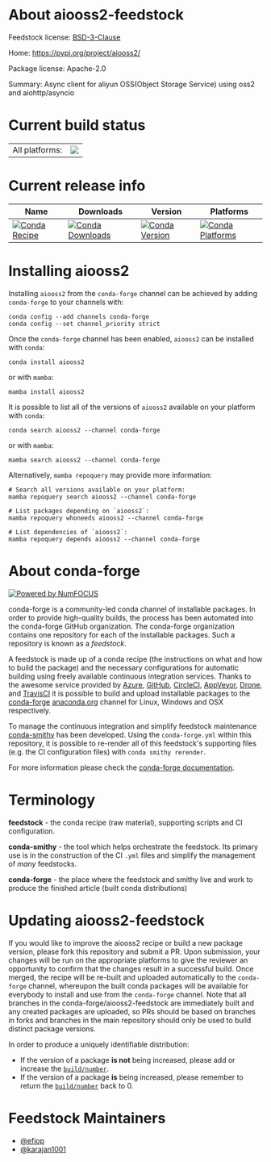 About aiooss2-feedstock
=======================

Feedstock license: [BSD-3-Clause](https://github.com/conda-forge/aiooss2-feedstock/blob/main/LICENSE.txt)

Home: https://pypi.org/project/aiooss2/

Package license: Apache-2.0

Summary: Async client for aliyun OSS(Object Storage Service) using oss2 and aiohttp/asyncio

Current build status
====================


<table><tr><td>All platforms:</td>
    <td>
      <a href="https://dev.azure.com/conda-forge/feedstock-builds/_build/latest?definitionId=19318&branchName=main">
        <img src="https://dev.azure.com/conda-forge/feedstock-builds/_apis/build/status/aiooss2-feedstock?branchName=main">
      </a>
    </td>
  </tr>
</table>

Current release info
====================

| Name | Downloads | Version | Platforms |
| --- | --- | --- | --- |
| [![Conda Recipe](https://img.shields.io/badge/recipe-aiooss2-green.svg)](https://anaconda.org/conda-forge/aiooss2) | [![Conda Downloads](https://img.shields.io/conda/dn/conda-forge/aiooss2.svg)](https://anaconda.org/conda-forge/aiooss2) | [![Conda Version](https://img.shields.io/conda/vn/conda-forge/aiooss2.svg)](https://anaconda.org/conda-forge/aiooss2) | [![Conda Platforms](https://img.shields.io/conda/pn/conda-forge/aiooss2.svg)](https://anaconda.org/conda-forge/aiooss2) |

Installing aiooss2
==================

Installing `aiooss2` from the `conda-forge` channel can be achieved by adding `conda-forge` to your channels with:

```
conda config --add channels conda-forge
conda config --set channel_priority strict
```

Once the `conda-forge` channel has been enabled, `aiooss2` can be installed with `conda`:

```
conda install aiooss2
```

or with `mamba`:

```
mamba install aiooss2
```

It is possible to list all of the versions of `aiooss2` available on your platform with `conda`:

```
conda search aiooss2 --channel conda-forge
```

or with `mamba`:

```
mamba search aiooss2 --channel conda-forge
```

Alternatively, `mamba repoquery` may provide more information:

```
# Search all versions available on your platform:
mamba repoquery search aiooss2 --channel conda-forge

# List packages depending on `aiooss2`:
mamba repoquery whoneeds aiooss2 --channel conda-forge

# List dependencies of `aiooss2`:
mamba repoquery depends aiooss2 --channel conda-forge
```


About conda-forge
=================

[![Powered by
NumFOCUS](https://img.shields.io/badge/powered%20by-NumFOCUS-orange.svg?style=flat&colorA=E1523D&colorB=007D8A)](https://numfocus.org)

conda-forge is a community-led conda channel of installable packages.
In order to provide high-quality builds, the process has been automated into the
conda-forge GitHub organization. The conda-forge organization contains one repository
for each of the installable packages. Such a repository is known as a *feedstock*.

A feedstock is made up of a conda recipe (the instructions on what and how to build
the package) and the necessary configurations for automatic building using freely
available continuous integration services. Thanks to the awesome service provided by
[Azure](https://azure.microsoft.com/en-us/services/devops/), [GitHub](https://github.com/),
[CircleCI](https://circleci.com/), [AppVeyor](https://www.appveyor.com/),
[Drone](https://cloud.drone.io/welcome), and [TravisCI](https://travis-ci.com/)
it is possible to build and upload installable packages to the
[conda-forge](https://anaconda.org/conda-forge) [anaconda.org](https://anaconda.org/)
channel for Linux, Windows and OSX respectively.

To manage the continuous integration and simplify feedstock maintenance
[conda-smithy](https://github.com/conda-forge/conda-smithy) has been developed.
Using the ``conda-forge.yml`` within this repository, it is possible to re-render all of
this feedstock's supporting files (e.g. the CI configuration files) with ``conda smithy rerender``.

For more information please check the [conda-forge documentation](https://conda-forge.org/docs/).

Terminology
===========

**feedstock** - the conda recipe (raw material), supporting scripts and CI configuration.

**conda-smithy** - the tool which helps orchestrate the feedstock.
                   Its primary use is in the construction of the CI ``.yml`` files
                   and simplify the management of *many* feedstocks.

**conda-forge** - the place where the feedstock and smithy live and work to
                  produce the finished article (built conda distributions)


Updating aiooss2-feedstock
==========================

If you would like to improve the aiooss2 recipe or build a new
package version, please fork this repository and submit a PR. Upon submission,
your changes will be run on the appropriate platforms to give the reviewer an
opportunity to confirm that the changes result in a successful build. Once
merged, the recipe will be re-built and uploaded automatically to the
`conda-forge` channel, whereupon the built conda packages will be available for
everybody to install and use from the `conda-forge` channel.
Note that all branches in the conda-forge/aiooss2-feedstock are
immediately built and any created packages are uploaded, so PRs should be based
on branches in forks and branches in the main repository should only be used to
build distinct package versions.

In order to produce a uniquely identifiable distribution:
 * If the version of a package **is not** being increased, please add or increase
   the [``build/number``](https://docs.conda.io/projects/conda-build/en/latest/resources/define-metadata.html#build-number-and-string).
 * If the version of a package **is** being increased, please remember to return
   the [``build/number``](https://docs.conda.io/projects/conda-build/en/latest/resources/define-metadata.html#build-number-and-string)
   back to 0.

Feedstock Maintainers
=====================

* [@efiop](https://github.com/efiop/)
* [@karajan1001](https://github.com/karajan1001/)

